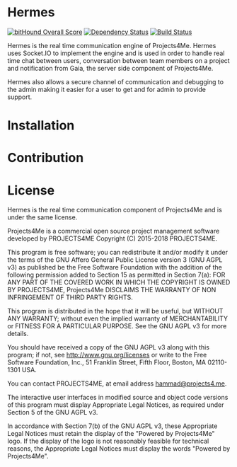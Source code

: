 # Hermes

[![bitHound Overall Score](https://www.bithound.io/github/projects4me/hermes/badges/score.svg)](https://www.bithound.io/github/projects4me/hermes)
[![Dependency Status](https://beta.gemnasium.com/badges/github.com/projects4me/hermes.svg)](https://beta.gemnasium.com/projects/github.com/projects4me/hermes)
[![Build Status](https://travis-ci.org/projects4me/hermes.svg?branch=master)](https://travis-ci.org/projects4me/hermes)

Hermes is the real time communication engine of Projects4Me. Hermes uses Socket.IO to implement the engine and is used 
in order to handle real time chat between users, conversation between team members on a project and notification from 
Gaia, the server side component of Projects4Me.

Hermes also allows a secure channel of communication and debugging to the admin making it easier for a user to get and 
for admin to provide support.

# Installation

# Contribution

# License
Hermes is the real time communication component of Projects4Me and is under the same license.

Projects4Me is a commercial open source project management software developed by PROJECTS4ME Copyright (C) 2015-2018 
PROJECTS4ME.

This program is free software; you can redistribute it and/or modify it under the terms of the GNU Affero General Public 
License version 3 (GNU AGPL v3) as published be the Free Software Foundation with the addition of the following 
permission added to Section 15 as permitted in Section 7(a): FOR ANY PART OF THE COVERED WORK IN WHICH THE COPYRIGHT IS 
OWNED BY PROJECTS4ME, Projects4Me DISCLAIMS THE WARRANTY OF NON INFRINGEMENT OF THIRD PARTY RIGHTS.

This program is distributed in the hope that it will be useful, but WITHOUT ANY WARRANTY; without even the implied 
warranty of MERCHANTABILITY or FITNESS FOR A PARTICULAR PURPOSE.  See the GNU AGPL v3 for more details.

You should have received a copy of the GNU AGPL v3 along with this program; if not, see http://www.gnu.org/licenses or 
write to the Free Software Foundation, Inc., 51 Franklin Street, Fifth Floor, Boston, MA 02110-1301 USA.

You can contact PROJECTS4ME, at email address hammad@projects4.me.

The interactive user interfaces in modified source and object code versions of this program must display Appropriate 
Legal Notices, as required under Section 5 of the GNU AGPL v3.

In accordance with Section 7(b) of the GNU AGPL v3, these Appropriate Legal Notices must retain the display of the 
"Powered by Projects4Me" logo. If the display of the logo is not reasonably feasible for technical reasons, the 
Appropriate Legal Notices must display the words "Powered by Projects4Me".